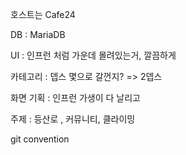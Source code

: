 호스트는 Cafe24

DB : MariaDB


UI : 인프런 처럼 가운데 몰려있는거, 깔끔하게



카테고리 : 뎁스 몇으로 갈껀지? => 2뎁스 


화면 기획 : 인프런 가생이 다 날리고

주제 : 등산로 , 커뮤니티, 클라이밍




git convention
